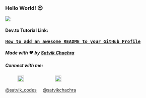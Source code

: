 ### Hello World! 😍

<img src = "https://media.giphy.com/media/iesRjwDDGrcEgtBYPq/giphy.gif">

#### Dev.to Tutorial Link:
<pre><b><a href="https://dev.to/satvikchachra/how-to-add-an-awesome-readme-to-your-github-profile-361n">How to add an awesome README to your GitHub Profile</a></b></pre>

##### Made with ❤️ by [Satvik Chachra](https://github.com/satvikchachra)

##### Connect with me: 

&nbsp;&nbsp;&nbsp; &nbsp;&nbsp;&nbsp;&nbsp;&nbsp;
<a href="https://twitter.com/satvik_codes"><img src="https://img.icons8.com/android/24/000000/twitter.png" height="20px" width="20px"/></a>
&nbsp;&nbsp;&nbsp; &nbsp;&nbsp;&nbsp; &nbsp;&nbsp;&nbsp; &nbsp;&nbsp;&nbsp; &nbsp;&nbsp;&nbsp; &nbsp;&nbsp;&nbsp;
<a href="https://www.linkedin.com/in/satvikchachra/"><img src="https://img.icons8.com/android/24/000000/linkedin.png" height="20px" width="20px"/></a>

[@satvik_codes](https://twitter.com/satvik_codes) &nbsp;&nbsp;&nbsp;
[@satvikchachra](https://www.linkedin.com/in/satvikchachra/)
